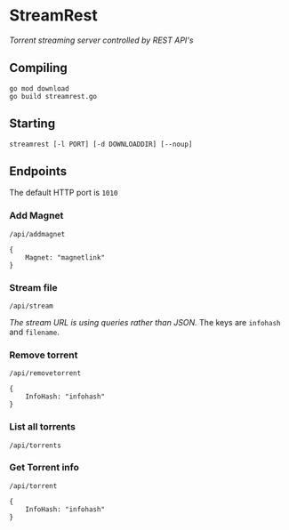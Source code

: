 # StreamRest
*Torrent streaming server controlled by REST API's*

## Compiling
```
go mod download
go build streamrest.go
```

## Starting
`streamrest [-l PORT] [-d DOWNLOADDIR] [--noup]`

## Endpoints
The default HTTP port is `1010`

### Add Magnet
`/api/addmagnet`
```
{
    Magnet: "magnetlink"
}
```

### Stream file
`/api/stream`

*The stream URL is using queries rather than JSON.*
The keys are `infohash` and `filename`.

### Remove torrent
`/api/removetorrent`
```
{
    InfoHash: "infohash"
}
```

### List all torrents
`/api/torrents`

### Get Torrent info
`/api/torrent`
```
{
    InfoHash: "infohash"
}
```